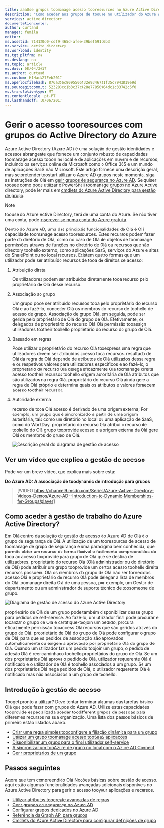 ```yaml
---
title: aaaUse grupos toomanage acesso tooresources no Azure Active Directory | Microsoft Docs
description: "Como aceder aos grupos de toouse no utilizador do Azure Active Directory toomanage tooon local e de aplicações em nuvem e de recursos."
services: active-directory
documentationcenter: 
author: curtand
manager: femila
editor: 
ms.assetid: 714120d0-cdf9-465d-afee-39bef591c6b3
ms.service: active-directory
ms.workload: identity
ms.tgt_pltfrm: na
ms.devlang: na
ms.topic: article
ms.date: 05/04/2017
ms.author: curtand
ms.custom: H1Hack27Feb2017
ms.openlocfilehash: 876a356c8095505432e9346721f35c7943819e9d
ms.sourcegitcommit: 523283cc1b3c37c428e77850964dc1c33742c5f0
ms.translationtype: MT
ms.contentlocale: pt-PT
ms.lasthandoff: 10/06/2017
---
```

# <a name="manage-access-tooresources-with-azure-active-directory-groups"></a>Gerir o acesso tooresources com grupos do Active Directory do Azure
Azure Active Directory (Azure AD) é uma solução de gestão identidades e acessos abrangente que fornece um conjunto robusto de capacidades toomanage acesso tooon no local e de aplicações em nuvem e de recursos, incluindo os serviços online da Microsoft como o Office 365 e um mundo de aplicações SaaS não Microsoft. Este artigo fornece uma descrição geral, mas se pretender toostart utilizar o Azure AD grupos neste momento, siga as instruções de Olá em [gerir grupos de segurança no Azure AD](active-directory-accessmanagement-manage-groups.md). Se quiser toosee como pode utilizar o PowerShell toomanage grupos no Azure Active directory, pode ler mais em [cmdlets do Azure Active Directory para gestão de grupo](active-directory-accessmanagement-groups-settings-v2-cmdlets.md).

> [!NOTE]
> toouse do Azure Active Directory, terá de uma conta do Azure. Se não tiver uma conta, pode [inscrever-se numa conta do Azure gratuita](https://azure.microsoft.com/pricing/free-trial/).
>
>

Dentro do Azure AD, uma das principais funcionalidades de Olá é Olá capacidade toomanage acesso tooresources. Estes recursos podem fazer parte do diretório de Olá, como no caso de Olá de objetos de toomanage permissões através de funções no diretório de Olá ou recursos que são directory toohello externo, como aplicações SaaS, serviços do Azure e sites do SharePoint ou no local recursos. Existem quatro formas que um utilizador pode ser atribuído recursos de tooa de direitos de acesso:

1. Atribuição direta

    Os utilizadores podem ser atribuídos diretamente tooa recurso pelo proprietário de Olá desse recurso.
2. Associação ao grupo

    Um grupo pode ser atribuído recursos tooa pelo proprietário do recurso Olá e ao fazê-lo, conceder Olá os membros do recurso de toohello de acesso de grupo. Associação de grupo Olá, em seguida, pode ser gerida pelo proprietário de Olá do grupo de Olá. Efetivamente, os delegados de proprietário do recurso Olá Olá permissão tooassign utilizadores tootheir toohello proprietário do recurso do grupo de Olá.
3. Baseado em regras

    Pode utilizar o proprietário do recurso Olá tooexpress uma regra que utilizadores devem ser atribuídos acesso tooa recursos. resultado de Olá da regra de Olá depende de atributos de Olá utilizados dessa regra e os respetivos valores para utilizadores específicos e ao fazê-lo, o proprietário do recurso Olá delega eficazmente Olá toomanage direita acesso tootheir recursos toohello origem autoritária de Olá atributos que são utilizados na regra Olá. proprietário do recurso Olá ainda gere a regra de Olá próprio e determina quais os atributos e valores fornecem acesso tootheir recursos.
4. Autoridade externa

    recurso de tooa Olá acesso é derivado de uma origem externa; Por exemplo, um grupo que é sincronizado a partir de uma origem autoritária, tais como um diretório no local ou uma aplicação de SaaS, como do WorkDay. proprietário do recurso Olá atribui o recurso de toohello do Olá grupo tooprovide acesso e a origem externa da Olá gere Olá os membros do grupo de Olá.

   ![Descrição geral do diagrama de gestão de acesso](./media/active-directory-access-management-groups/access-management-overview.png)

## <a name="watch-a-video-that-explains-access-management"></a>Ver um vídeo que explica a gestão de acesso
Pode ver um breve vídeo, que explica mais sobre esta:

**Do Azure AD: A associação de toodynamic de introdução para grupos**

> [!VIDEO https://channel9.msdn.com/Series/Azure-Active-Directory-Videos-Demos/Azure-AD--Introduction-to-Dynamic-Memberships-for-Groups/player]
>
>

## <a name="how-does-access-management-in-azure-active-directory-work"></a>Como aceder à gestão de trabalho do Azure Active Directory?
Em Olá centro da solução de gestão de acesso do Azure AD de Olá é o grupo de segurança de Olá. A utilização de um tooresources de acesso de toomanage de grupo de segurança é uma paradigma bem conhecida, que permite obter um recurso de forma flexível e facilmente compreendidos do tooa ao acesso tooprovide para grupo de Olá que se destina de utilizadores. proprietário do recurso Olá (Olá administrador ou do diretório de Olá) pode atribuir um grupo tooprovide um certos acesso toohello direita recursos possuem. Olá os membros do grupo de Olá irão ser fornecidos acesso Olá e proprietário do recurso Olá pode delegar a lista de membros do Olá toomanage direita Olá de uma pessoa, por exemplo, um Gestor de departamento ou um administrador de suporte técnico de toosomeone de grupo.

![Diagrama de gestão de acesso do Azure Active Directory](./media/active-directory-access-management-groups/active-directory-access-management-works.png)

proprietário de Olá de um grupo pode também disponibilizar desse grupo para pedidos de self-service. Ao fazê-lo, um utilizador final pode procurar e localizar o grupo de Olá e certifique-toojoin um pedido, procura eficazmente permissão tooaccess Olá recursos que são geridos através do grupo de Olá. proprietário de Olá do grupo de Olá pode configurar o grupo de Olá, para que os pedidos de associação são aprovados automaticamente ou exigem a aprovação por proprietário Olá do grupo de Olá. Quando um utilizador faz um pedido toojoin um grupo, o pedido de adesão Olá é reencaminhado toohello proprietários do grupo de Olá. Se um dos proprietários Olá aprova o pedido de Olá, utilizador requerente Olá é notificado e o utilizador de Olá é toohello associados a um grupo. Se um dos proprietários Olá nega pedidos de Olá, o utilizador requerente Olá é notificado mas não associados a um grupo de toohello.

## <a name="getting-started-with-access-management"></a>Introdução à gestão de acesso
Tooget pronto a utilizar? Deve tentar terminar algumas das tarefas básico Olá que pode fazer com grupos do Azure AD. Utilize estas capacidades tooprovide especializada aceder toodifferent grupos de pessoas para diferentes recursos na sua organização. Uma lista dos passos básicos de primeiro estão listados abaixo.

* [Criar uma regra simples tooconfigure a filiação dinâmica para um grupo](active-directory-accessmanagement-manage-groups.md#how-can-i-manage-the-membership-of-a-group-dynamically)
* [Utilizar um grupo toomanage acesso tooSaaS aplicações](active-directory-accessmanagement-group-saasapps.md)
* [Disponibilizar um grupo para o final utilizador self-service](active-directory-accessmanagement-self-service-group-management.md)
* [A sincronizar um tooAzure de grupo no local com o Azure AD Connect](active-directory-aadconnect.md)
* [Gerir proprietários de um grupo](active-directory-accessmanagement-managing-group-owners.md)

## <a name="next-steps"></a>Passos seguintes
Agora que tem compreendido Olá Noções básicas sobre gestão de acesso, aqui estão algumas funcionalidades avançadas adicionais disponíveis no Azure Active Directory para gerir o acesso tooyour aplicações e recursos.

* [Utilizar atributos toocreate avançadas de regras](active-directory-accessmanagement-groups-with-advanced-rules.md)
* [Gerir grupos de segurança no Azure AD](active-directory-accessmanagement-manage-groups.md)
* [Configurar grupos dedicados no Azure AD](active-directory-accessmanagement-dedicated-groups.md)
* [Referência da Graph API para grupos](https://msdn.microsoft.com/Library/Azure/Ad/Graph/api/groups-operations#GroupFunctions)
* [Cmdlets do Azure Active Directory para configurar definições de grupo](active-directory-accessmanagement-groups-settings-cmdlets.md)
